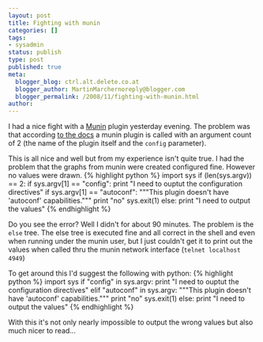 ```yaml
---
layout: post
title: Fighting with munin
categories: []
tags:
- sysadmin
status: publish
type: post
published: true
meta:
  blogger_blog: ctrl.alt.delete.co.at
  blogger_author: MartinMarchernoreply@blogger.com
  blogger_permalink: /2008/11/fighting-with-munin.html
author: 
---
```

I had a nice fight with a [Munin](http://munin.projects.linpro.no/)
plugin yesterday evening. The problem was that according [to the
docs](http://munin.projects.linpro.no/wiki/HowToWritePlugins) a munin plugin is
called with an argument count of 2 (the name of the plugin itself and the
`config` parameter).

This is all nice and well but from my experience isn't quite true. I had the problem that the graphs from munin were created configured fine. However no values were drawn.
{% highlight python %}
import sys
if (len(sys.argv)) == 2:
    if sys.argv[1] == "config":
        print "I need to ouptut the configuration directives"
    if sys.argv[1] == "autoconf":
        """This plugin doesn't have 'autoconf' capabilities."""
        print "no"
        sys.exit(1)
else:
    print "I need to output the values"
{% endhighlight %}

Do you see the error? Well I didn't for about 90 minutes. The problem is the
`else` tree. The else tree is executed fine and all correct in the shell and
even when running under the munin user, but I just couldn't get it to print out
the values when called thru the munin network interface (`telnet localhost
4949`)

To get around this I'd suggest the following with python:
{% highlight python %}
import sys
if "config" in sys.argv:
    print "I need to ouptut the configuration directives"
elif "autoconf" in sys.argv:
    """This plugin doesn't have 'autoconf' capabilities."""
    print "no"
    sys.exit(1)
else:
    print "I need to output the values"
{% endhighlight %}

With this it's not only nearly impossible to output the wrong values but also much nicer to read...
